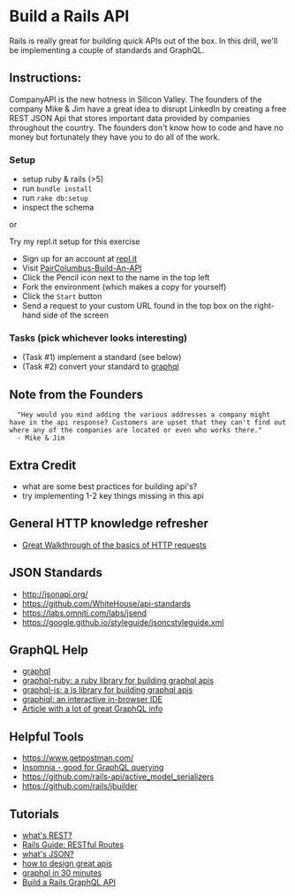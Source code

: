 # Build a Rails API

Rails is really great for building quick APIs out of the box. In this drill, we'll be implementing a couple of standards and GraphQL.

## Instructions:
CompanyAPI is the new hotness in Silicon Valley. The founders of the company Mike & Jim have a great idea to disrupt LinkedIn by creating a free REST JSON Api that stores important data provided by companies throughout the country. The founders don't know how to code and have no money but fortunately they have you to do all of the work. 

### Setup

- setup ruby & rails (>5)
- run `bundle install`
- run `rake db:setup` 
- inspect the schema

or

Try my repl.it setup for this exercise

- Sign up for an account at [repl.it](https://repl.it)
- Visit [PairColumbus-Build-An-API](https://repl.it/@BrianLees/PairColumbus-Build-An-API)
- Click the Pencil icon next to the name in the top left
- Fork the environment (which makes a copy for yourself)
- Click the `Start` button
- Send a request to your custom URL found in the top box on the right-hand side of the screen

### Tasks (pick whichever looks interesting)
- (Task #1) implement a standard (see below)
- (Task #2) convert your standard to [graphql](http://graphql.org/)

## Note from the Founders
```
  "Hey would you mind adding the various addresses a company might have in the api response? Customers are upset that they can't find out where any of the companies are located or even who works there."
  - Mike & Jim
```

## Extra Credit
- what are some best practices for building api's?
- try implementing 1-2 key things missing in this api

## General HTTP knowledge refresher
- [Great Walkthrough of the basics of HTTP requests](https://robots.thoughtbot.com/back-to-basics-http-requests)

## JSON Standards
- http://jsonapi.org/
- https://github.com/WhiteHouse/api-standards
- https://labs.omniti.com/labs/jsend
- https://google.github.io/styleguide/jsoncstyleguide.xml

## GraphQL Help
- [graphql](http://graphql.org/)
- [graphql-ruby: a ruby library for building graphql apis](https://github.com/rmosolgo/graphql-ruby)
- [graphql-js: a js library for building graphql apis](https://github.com/graphql/graphql-js/)
- [graphiql: an interactive in-browser IDE](https://github.com/graphql/graphiql)
- [Article with a lot of great GraphQL info](https://www.prisma.io/blog/how-to-wrap-a-rest-api-with-graphql-8bf3fb17547d)

## Helpful Tools
- https://www.getpostman.com/
- [Insomnia - good for GraphQL querying](https://insomnia.rest/)
- https://github.com/rails-api/active_model_serializers
- https://github.com/rails/jbuilder

## Tutorials
- [what's REST?](https://stackoverflow.com/questions/671118/what-exactly-is-restful-programming)
- [Rails Guide: RESTful Routes](http://guides.rubyonrails.org/routing.html#crud-verbs-and-actions)
- [what's JSON?](https://developers.squarespace.com/what-is-json/)
- [how to design great apis](https://www.youtube.com/watch?v=qCdpTji8nxo)
- [graphql in 30 minutes](https://www.youtube.com/watch?v=UBGzsb2UkeY)
- [Build a Rails GraphQL API](https://medium.com/@DrawandCode/building-a-graphql-api-in-rails-part-1-a40aaf7e165f)
